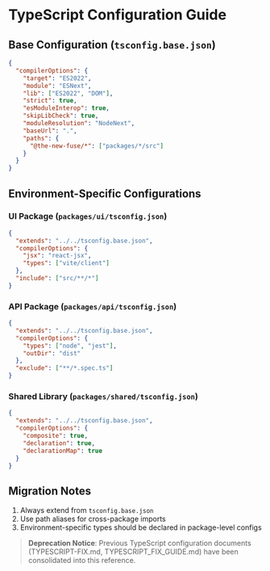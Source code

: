 # TypeScript Configuration Guide

## Base Configuration (`tsconfig.base.json`)
```json
{
  "compilerOptions": {
    "target": "ES2022",
    "module": "ESNext",
    "lib": ["ES2022", "DOM"],
    "strict": true,
    "esModuleInterop": true,
    "skipLibCheck": true,
    "moduleResolution": "NodeNext",
    "baseUrl": ".",
    "paths": {
      "@the-new-fuse/*": ["packages/*/src"]
    }
  }
}
```

## Environment-Specific Configurations

### UI Package (`packages/ui/tsconfig.json`)
```json
{
  "extends": "../../tsconfig.base.json",
  "compilerOptions": {
    "jsx": "react-jsx",
    "types": ["vite/client"]
  },
  "include": ["src/**/*"]
}
```

### API Package (`packages/api/tsconfig.json`)
```json
{
  "extends": "../../tsconfig.base.json",
  "compilerOptions": {
    "types": ["node", "jest"],
    "outDir": "dist"
  },
  "exclude": ["**/*.spec.ts"]
}
```

### Shared Library (`packages/shared/tsconfig.json`)
```json
{
  "extends": "../../tsconfig.base.json",
  "compilerOptions": {
    "composite": true,
    "declaration": true,
    "declarationMap": true
  }
}
```

## Migration Notes
1. Always extend from `tsconfig.base.json`
2. Use path aliases for cross-package imports
3. Environment-specific types should be declared in package-level configs

> **Deprecation Notice**: Previous TypeScript configuration documents (TYPESCRIPT-FIX.md, TYPESCRIPT_FIX_GUIDE.md) have been consolidated into this reference.